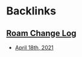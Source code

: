 
# Backlinks
## [Roam Change Log](<Roam Change Log.md>)
- [April 18th, 2021](<April 18th, 2021.md>)

